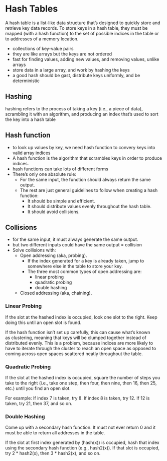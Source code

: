 # Hash Tables
A hash table is a list-like data structure that’s designed to quickly store and retrieve key data records. To store keys in a hash table, they must be mapped (with a hash function) to the set of possible indices in the table or to addresses of a memory location.
- collections of key-value pairs
- they are like arrays but the keys are not ordered
- fast for finding values, adding new values, and removing values, unlike arrays
- store data in a large array, and work by hashing the keys
- a good hash should be gast, distribute keys uniformly, and be deterministic



## Hashing
hashing refers to the process of taking a key (i.e., a piece of data), scrambling it with an algorithm, and producing an index that’s used to sort the key into a hash table

## Hash function
- to look up values by key, we need hash function to convery keys into valid array indices
- A hash function is the algorithm that scrambles keys in order to produce indices.
- hash functions can take lots of different forms
- There’s only one absolute rule: 
    - For the same input, the function should always return the same output. 
    - The rest are just general guidelines to follow when creating a hash function:
        - It should be simple and efficient.
        - It should distribute values evenly throughout the hash table.
        - It should avoid collisions.

## Collisions
- for the same input, it must always generate the same output.
- but two different inputs could have the same output = collision
- Solve collisions with:
    - Open addressing (aka, probing).
        - If the index generated for a key is already taken, jump to somewhere else in the table to store your key.
        - The three most common types of open addressing are:
            - linear probing
            - quadratic probing
            - double hashing
    - Closed addressing (aka, chaining).


### Linear Probing
If the slot at the hashed index is occupied, look one slot to the right. Keep doing this until an open slot is found.

If the hash function isn’t set up carefully, this can cause what’s known as clustering, meaning that keys will be clumped together instead of distributed evenly. This is a problem, because indices are more likely to have to iterate through the cluster to reach an open space as opposed to coming across open spaces scattered neatly throughout the table.

### Quadratic Probing
If the slot at the hashed index is occupied, square the number of steps you take to the right (i.e., take one step, then four, then nine, then 16, then 25, etc.) until you find an open slot.

For example: If index 7 is taken, try 8. If index 8 is taken, try 12. If 12 is taken, try 21, then 37, and so on.

### Double Hashing
Come up with a secondary hash function. It must not ever return 0 and it must be able to return all addresses in the table.

If the slot at first index generated by (hash(x)) is occupied, hash that index using the secondary hash function (e.g., hash2(x)). If that slot is occupied, try 2 * hash2(x), then 3 * hash2(x), and so on.
